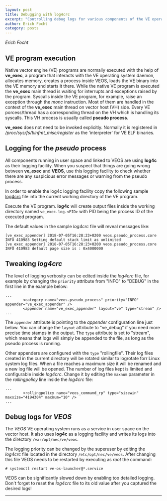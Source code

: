 ```yaml
---
layout: post
title: Debugging with log4crc
excerpt: "Controlling debug logs for various components of the VE operating system and the pseudo process."
author: Erich Focht
category: posts
---
```


*Erich Focht*

## VE program execution

Native vector engine (VE) programs are normally executed with the help
of **ve_exec**, a program that interacts with the VE operating system
daemon, allocates memory, creates a process inside VEOS, loads the VE
binary into the VE memory and starts it there. While the native VE
program is executed the **ve_exec** main thread is waiting for
interrupts and exceptions raised by the program. Syscalls inside the
VE program, for example, raise an exception through the *monc*
instruction. Most of them are handled in the context of the
**ve_exec** main thread on vector host (VH) side. Every VE
porcess/thread has a corresponding thread on the VH which is handling
its syscalls. This VH process is usually called **pseudo process**.

**ve_exec** does not need to be invoked explicitly. Normally it is
registered in */proc/sys/fs/binfmt_misc/register* as the 'interpreter'
for VE ELF binaries.


## Logging for the *pseudo* process

All components running in user space and linked to VEOS are using
**log4c** as their logging facility. When you suspect that things are
going wrong between **ve_exec** and **VEOS**, use this logging
facility to check whether there are any suspicious error messages or
warning from the pseudo process.

In order to enable the log4c logging facility copy the following sample 
[log4crc](/img/log4crc "sample log4crc configuration file")
file into the current working directory of the VE program.

Execute the VE program. **log4c** will create output files inside the
working directory named `ve_exec.log.<PID>` with PID being the
process ID of the executed program.

The default values in the sample *log4crc* file will reveal messages like:
```
[ve_exec_appender] 2018-07-05T16:28:23+0200 veos.pseudo_process.core INFO 410983 Setting default stack limit as unlimited
[ve_exec_appender] 2018-07-05T16:28:23+0200 veos.pseudo_process.core INFO 410983 default page size is : 0x4000000
```

## Tweaking *log4crc*

The level of logging verbosity can be edited inside the *log4crc* file, for example by changing the `priority` attribute from "INFO" to "DEBUG" in the first line in the example below:
```
...
        <category name="veos.pseudo_process" priority="INFO" appender="ve_exec_appender" />
        <appender name="ve_exec_appender" layout="ve" type="stream" />
...
```

The `appender` attribute is pointing to the *appender* configuration
line just below. You can change the `layout` attribute to "ve_debug"
if you need more precise time stamps in the output. The `type`
attribute is set to "stream", which means that logs will simply be
appended to the file, as long as the pseudo process is running.

Other appenders are configured with the `type` "rollingfile". Their
log files created in the current directory will be rotated similar to
logrotate forr Linux system log files. When a file reaches a maximum
size it will be renamed and a new log file will be opened. The number
of log files kept is limited and configurable inside *log4crc*. Change
it by editing the `maxnum` parameter in the *rollingpolicy* line
inside the *log4crc* file:
```
...
        <rollingpolicy name="veos_command_rp" type="sizewin" maxsize="4194304" maxnum="10" />
...
```


## Debug logs for *VEOS*

The *VEOS* VE operating system runs as a service in user space on the
vector host. It also uses **log4c** as a logging facility and writes
its logs into the directory `/var/opt/nec/ve/veos`.

The logging priority can be changed by the superuser by editing the
*log4crc* file located in the directory `/etc/opt/nec/ve/veos`. After changing this file VEOS needs to be restarted by executing as *root* the command:
```
# systemctl restart ve-os-launcher@*.service
```

VEOS can be significantly slowed down by enabling too detailed
logging. Don't forget to reset the *log4crc* file to its old value
after you captured the desired logs!


---

[Wikipedia]: https://en.wikipedia.org/wiki/SX-Aurora_TSUBASA
